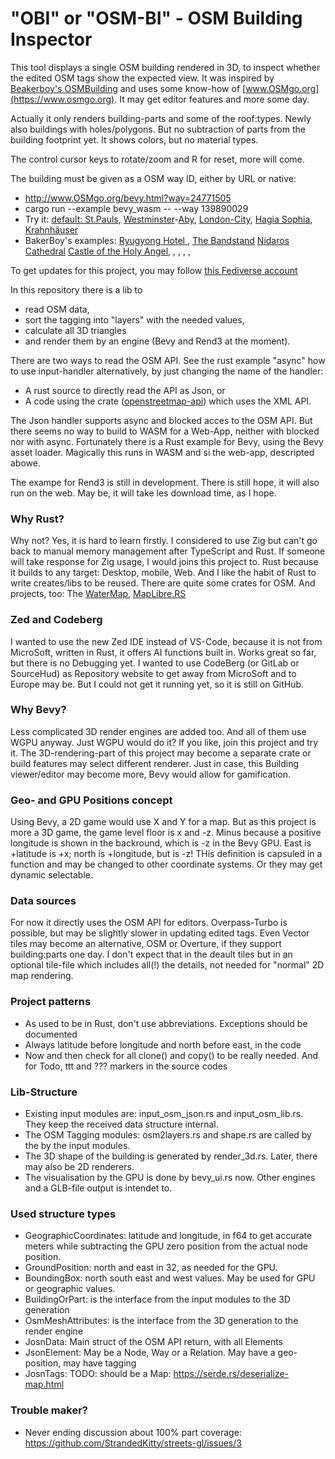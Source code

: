 # "OBI" or "OSM-BI" - OSM Building Inspector

This tool displays a single OSM building rendered in 3D, to inspect whether the edited OSM tags show the expected view. It was inspired by [Beakerboy's OSMBuilding](https://github.com/Beakerboy/OSMBuilding) and uses some know-how of [www.OSMgo.org](https://www.osmgo.org). It may get editor features and more some day.

Actually it only renders building-parts and some of the roof:types. Newly also buildings with holes/polygons. But no subtraction of parts from the building footprint yet. It shows colors, but no material types.

The control cursor keys to rotate/zoom and R for reset, more will come.

The building must be given as a OSM way ID, either by URL or native:
* http://www.OSMgo.org/bevy.html?way=24771505
* cargo run --example bevy_wasm -- --way 139890029
* Try it: [default: St.Pauls](http://www.OSMgo.org/bevy.html), [Westminster](https://www.osmgo.org/bevy.html?way=367642719&range=140)-[Aby](https://www.osmgo.org/bevy.html?way=364313092), [London-City](https://osmgo.org/bevy.html?way=166431070&range=444), [Hagia Sophia](https://osmgo.org/bevy.html?way=109862851), [Krahnhäuser](https://osmgo.org/bevy.html?way=233333793&range=333)
* BakerBoy's examples: [Ryugyong Hotel ](https://osmgo.org/bevy.html?way=407995274), [The Bandstand](https://osmgo.org/bevy.html?way=297997038) [Nidaros Cathedral](https://osmgo.org/bevy.html?way=417245741) [Castle of the Holy Angel](https://osmgo.org/bevy.html?way=8035487), [](), [](), [](), [](), []()

To get updates for this project, you may follow [this Fediverse account](https://en.osm.town/@rust_osm_tb)

In this repository there is a lib to
- read OSM data,
- sort the tagging into "layers" with the needed values,
- calculate all 3D triangles
- and render them by an engine (Bevy and Rend3 at the moment).

There are two ways to read the OSM API. See the rust example "async" how to use input-handler alternatively, by just changing the name of the handler:
- A rust source to directly read the API as Json, or
- A code using the crate ([openstreetmap-api](https://github.com/topics/openstreetmap-api)) which uses the XML API.

The Json handler supports async and blocked acces to the OSM API. But there seems no way to build to WASM for a Web-App, neither with blocked nor with async. Fortunately there is a Rust example for Bevy, using the Bevy asset loader. Magically this runs in WASM and si the web-app, descripted abowe.

The exampe for Rend3 is still in development. There is still hope, it will also run on the web. May be, it will take les download time, as I hope.

### Why Rust?
Why not? Yes, it is hard to learn firstly. I considered to use Zig but can't go back to manual memory management after TypeScript and Rust. If someone will take response for Zig usage, I would joins this project to. Rust because it builds to any target: Desktop, mobile, Web. And I like the habit of Rust to write creates/libs to be reused. There are quite some crates for OSM. And projects, too:
The [WaterMap]( https://en.osm.town/@amapanda),
[MapLibre.RS](https://github.com/maplibre/maplibre-rs)

### Zed and Codeberg
I wanted to use the new Zed IDE instead of VS-Code, because it is not from MicroSoft, written in Rust, it offers AI functions built in. Works great so far, but there is no Debugging yet.
I wanted to use CodeBerg (or GitLab or SourceHud) as Repository website to get away from MicroSoft and to Europe may be. But I could not get it running yet, so it is still on GitHub.

### Why Bevy?
Less complicated 3D render engines are added too. And all of them use WGPU anyway. Just WGPU would do it? If you like, join this project and try it. The 3D-rendering-part of this project may become a separate crate or build features may select different renderer.
Just in case, this Building viewer/editor may become more, Bevy would allow for gamification.

### Geo- and GPU Positions concept
Using Bevy, a 2D game would use X and Y for a map. But as this project is more a 3D game, the game level floor is x and -z. Minus because a positive longitude is shown in the backround, which is -z in the Bevy GPU. East is +latitude is +x; north is +longitude, but is -z! THis definition is capsuled in a function and may be changed to other coordinate systems. Or they may get dynamic selectable.

### Data sources
For now it directly uses the OSM API for editors. Overpass-Turbo is possible, but may be slightly slower in updating edited tags.
Even Vector tiles may become an alternative, OSM or Overture, if they support building:parts one day. I don't expect that in the deault tiles but in an optional tile-file which includes all(!) the details, not needed for "normal" 2D map rendering.

### Project patterns
* As used to be in Rust, don't use abbreviations. Exceptions should be documented
* Always latitude before longitude and north before east, in the code
* Now and then check for all clone() and copy() to be really needed. And for Todo, ttt and ??? markers in the source codes

### Lib-Structure
* Existing input modules are: input_osm_json.rs and input_osm_lib.rs. They keep the received data structure internal.
* The OSM Tagging modules: osm2layers.rs and shape.rs are called by the by the input modules.
* The 3D shape of the building is generated by render_3d.rs. Later, there may also be 2D renderers.
* The visualisation by the GPU is done by bevy_ui.rs now. Other engines and a GLB-file output is intendet to.

### Used structure types
* GeographicCoordinates: latitude and longitude, in f64 to get accurate meters while subtracting the GPU zero position from the actual node position.
* GroundPosition: north and east in 32, as needed for the GPU.
* BoundingBox: north south east and west values. May be used for GPU or geographic values.
* BuildingOrPart: is the interface from the input modules to the 3D generation
* OsmMeshAttributes: is the interface from the 3D generation to the render engine
* JosnData: Main struct of the OSM API return, with all Elements
* JsonElement: May be a Node, Way or a Relation. May have a geo-position, may have tagging
* JosnTags: TODO: should be a Map:  https://serde.rs/deserialize-map.html

### Trouble maker?
* Never ending discussion about 100% part coverage: https://github.com/StrandedKitty/streets-gl/issues/3

<!-- https://docs.github.com/en/get-started/writing-on-github/getting-started-with-writing-and-formatting-on-github/basic-writing-and-formatting-syntax -->
